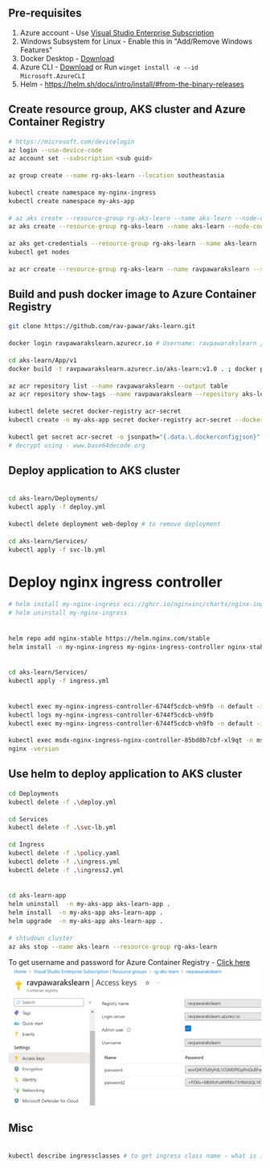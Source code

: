 ## Pre-requisites
1. Azure account - Use [Visual Studio Enterprise Subscription](https://my.visualstudio.com/Subscriptions?mkt=en-us)
2. Windows Subsystem for Linux - Enable this in "Add/Remove Windows Features"
2. Docker Desktop - [Download](https://www.docker.com/products/docker-desktop)
3. Azure CLI - [Download](https://docs.microsoft.com/en-us/cli/azure/install-azure-cli?view=azure-cli-latest) or Run `winget install -e --id Microsoft.AzureCLI`
4. Helm - https://helm.sh/docs/intro/install/#from-the-binary-releases

## Create resource group, AKS cluster and Azure Container Registry
```bash
# https://microsoft.com/devicelogin
az login --use-device-code
az account set --subscription <sub guid>

az group create --name rg-aks-learn --location southeastasia

kubectl create namespace my-nginx-ingress
kubectl create namespace my-aks-app

# az aks create --resource-group rg-aks-learn --name aks-learn --node-count 1 --enable-addons monitoring --generate-ssh-keys
az aks create --resource-group rg-aks-learn --name aks-learn --node-count 1 --enable-addons monitoring --generate-ssh-keys --vm-set-type VirtualMachineScaleSets --node-vm-size standard_ds2

az aks get-credentials --resource-group rg-aks-learn --name aks-learn
kubectl get nodes

az acr create --resource-group rg-aks-learn --name ravpawarakslearn --sku Basic --admin-enabled true
```

## Build and push docker image to Azure Container Registry
```bash
git clone https://github.com/rav-pawar/aks-learn.git

docker login ravpawarakslearn.azurecr.io # Username: ravpawarakslearn , Password: password

cd aks-learn/App/v1
docker build -t ravpawarakslearn.azurecr.io/aks-learn:v1.0 . ; docker push ravpawarakslearn.azurecr.io/aks-learn:v1.0

az acr repository list --name ravpawarakslearn --output table
az acr repository show-tags --name ravpawarakslearn --repository aks-learn --output table

kubectl delete secret docker-registry acr-secret
kubectl create -n my-aks-app secret docker-registry acr-secret --docker-server=ravpawarakslearn.azurecr.io --docker-username=ravpawarakslearn --docker-password=password --docker-email=ravpawar@hotmail.com

kubectl get secret acr-secret -o jsonpath="{.data.\.dockerconfigjson}" 
# decrypt using - www.base64decode.org

```

## Deploy application to AKS cluster
```bash

cd aks-learn/Deployments/
kubectl apply -f deploy.yml

kubectl delete deployment web-deploy # to remove deployment

cd aks-learn/Services/
kubectl apply -f svc-lb.yml

```


# Deploy nginx ingress controller
```bash
# helm install my-nginx-ingress oci://ghcr.io/nginxinc/charts/nginx-ingress --version 1.1.0
# helm uninstall my-nginx-ingress


helm repo add nginx-stable https://helm.nginx.com/stable
helm install -n my-nginx-ingress my-nginx-ingress-controller nginx-stable/nginx-ingress


cd aks-learn/Services/
kubectl apply -f ingress.yml


kubectl exec my-nginx-ingress-controller-6744f5cdcb-vh9fb -n default -it -- bash -c "cat etc/nginx/nginx.conf"
kubectl logs my-nginx-ingress-controller-6744f5cdcb-vh9fb
kubectl exec my-nginx-ingress-controller-6744f5cdcb-vh9fb -n default -it -- bash -c "cat /var/log/nginx/error.log"

kubectl exec msdx-nginx-ingress-nginx-controller-85bd8b7cbf-xl9qt -n msdx-infra-ingress -it -- bash
nginx -version
```

## Use helm to deploy application to AKS cluster
```bash
cd Deployments
kubectl delete -f .\deploy.yml

cd Services
kubectl delete -f .\svc-lb.yml

cd Ingress
kubectl delete -f .\policy.yaml
kubectl delete -f .\ingress.yml
kubectl delete -f .\ingress2.yml


cd aks-learn-app
helm uninstall  -n my-aks-app aks-learn-app .
helm install  -n my-aks-app aks-learn-app .
helm upgrade  -n my-aks-app aks-learn-app .

# shtudown cluster
az aks stop --name aks-learn --resource-group rg-aks-learn
```


To get username and password for Azure Container Registry - [Click here](https://portal.azure.com/#@ravpawarhotmail.onmicrosoft.com/resource/subscriptions/130ac2c4-7738-417c-ac84-be52935d892f/resourceGroups/rg-aks-learn/providers/Microsoft.ContainerRegistry/registries/ravpawarakslearn/accessKey)
![To get username and password for Azure Container Registry](acr-access-keys.png)


## Misc
```bash

kubectl describe ingressclasses # to get ingress class name - what is ingress class? - https://kubernetes.io/docs/concepts/services-networking/ingress/#ingress-class
```
